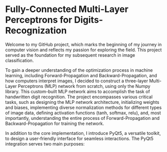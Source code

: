 # Fully-Connected Multi-Layer Perceptrons for Digits-Recognization

Welcome to my GitHub project, which marks the beginning of my journey in computer vision and reflects my passion for exploring the field. This project served as the foundation for my subsequent research in image classification.

To gain a deeper understanding of the optimization process in machine learning, including Forward-Propagation and Backward-Propagation, and how computers interpret images, I decided to construct a three-layer Multi-Layer Perceptrons (MLP) network from scratch, using only the Numpy library. This custom-built MLP network aims to accomplish the task of handwritten digit recognition. The project encompasses various critical tasks, such as designing the MLP network architecture, initializing weights and biases, implementing diverse normalization methods for different types of image data, defining activation functions (tanh, softmax, relu), and, most importantly, understanding the entire process of Forward-Propagation and Backward-Propagation for training the network.

In addition to the core implementation, I introduce PyQt5, a versatile toolkit, to design a user-friendly interface for seamless interactions. The PyQt5 integration serves two main purposes:
